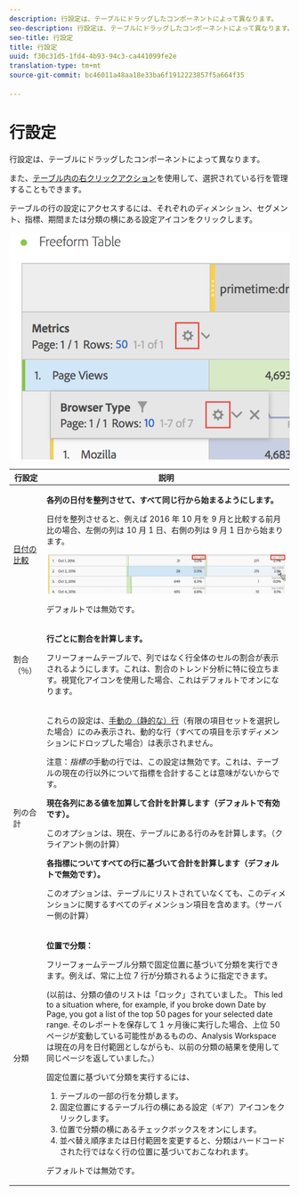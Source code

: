 ```yaml
---
description: 行設定は、テーブルにドラッグしたコンポーネントによって異なります。
seo-description: 行設定は、テーブルにドラッグしたコンポーネントによって異なります。
seo-title: 行設定
title: 行設定
uuid: f30c31d5-1fd4-4b93-94c3-ca441099fe2e
translation-type: tm+mt
source-git-commit: bc46011a48aa18e33ba6f1912223857f5a664f35

---
```



# 行設定

行設定は、テーブルにドラッグしたコンポーネントによって異なります。

また、[テーブル内の右クリックアクション](/help/analyze/analysis-workspace/visualizations/freeform-table.md)を使用して、選択されている行を管理することもできます。

テーブルの行の設定にアクセスするには、それぞれのディメンション、セグメント、指標、期間または分類の横にある設定アイコンをクリックします。

![](assets/row-settings.png)

<table id="table_7ACE6413DB1F40349ED2860020F92E55"> 
 <thead> 
  <tr> 
   <th colname="col1" class="entry"> 行設定 </th> 
   <th colname="col2" class="entry"> 説明 </th> 
  </tr>
 </thead>
 <tbody> 
  <tr> 
   <td colname="col1"> <p><a href="/help/analyze/analysis-workspace/components/calendar-date-ranges/time-comparison.md"  > 日付の比較</a> </p> </td> 
   <td colname="col2"> <p><b>各列の日付を整列させて、すべて同じ行から始まるようにします。</b> </p> <p>日付を整列させると、例えば 2016 年 10 月を 9 月と比較する前月比の場合、左側の列は 10 月 1 日、右側の列は 9 月 1 日から始まります。 </p> <p><img placement="break"  src="assets/add-time-period-column3.png" width="500px" id="image_99398B13FEDA4715B8B818DF6093CA37" /> </p> <p>デフォルトでは無効です。 </p> </td> 
  </tr> 
  <tr> 
   <td colname="col1"> <p>割合（％） </p> </td> 
   <td colname="col2"> <p><b>行ごとに割合を計算します。</b> </p> <p>フリーフォームテーブルで、列ではなく行全体のセルの割合が表示されるようにします。これは、割合のトレンド分析に特に役立ちます。<span class="uicontrol">視覚化</span>アイコンを使用した場合、これはデフォルトでオンになります。 </p> </td> 
  </tr> 
  <tr> 
   <td colname="col1"> <p>列の合計 </p> </td> 
   <td colname="col2"> <p>これらの設定は、<a href="/help/analyze/analysis-workspace/build-workspace-project/column-row-settings/manual-vs-dynamic-rows.md"  >手動の（静的な）行</a>（有限の項目セットを選択した場合）にのみ表示され、動的な行（すべての項目を示すディメンションにドロップした場合）は表示されません。 <p>注意：<i>指標の</i>手動の行では、この設定は無効です。これは、テーブルの現在の行以外について指標を合計することは意味がないからです。 </p> </p> <p><b>現在各列にある値を加算して合計を計算します（デフォルトで有効です）。</b> </p> <p>このオプションは、現在、テーブルにある行のみを計算します。（クライアント側の計算） </p> <p><b>各指標についてすべての行に基づいて合計を計算します（デフォルトで無効です）。</b> </p> <p>このオプションは、テーブルにリストされていなくても、このディメンションに関するすべてのディメンション項目を含めます。（サーバー側の計算） </p> </td> 
  </tr> 
  <tr> 
   <td colname="col1"> <p>分類 </p> </td> 
   <td colname="col2"> <p><b>位置で分類：</b> </p> <p>フリーフォームテーブル分類で固定位置に基づいて分類を実行できます。例えば、常に上位 7 行が分類されるように指定できます。 </p> <p>(以前は、分類の値のリストは「ロック」されていました。 This led to a situation where, for example, if you broke down <span class="term"> Date</span> by <span class="term"> Page</span>, you got a list of the top 50 pages for your selected date range. そのレポートを保存して 1 ヶ月後に実行した場合、上位 50 ページが変動している可能性があるものの、Analysis Workspace は現在の月を日付範囲としながらも、以前の分類の結果を使用して同じページを返していました。） </p> <p>固定位置に基づいて分類を実行するには、 </p> 
    <ol id="ol_A396A11566AA4F52BC3ABBC373CEF477"> 
     <li id="li_BDAB1E9A48D44944A4F7C31F1182B923">テーブルの一部の行を分類します。 </li> 
     <li id="li_C5610437D3714CCEB9F3C771864B4336">固定位置にするテーブル行の横にある設定（ギア）アイコンをクリックします。 </li> 
     <li id="li_675E429DC3B94201978166F9408D30B1"><span class="uicontrol">位置で分類</span>の横にあるチェックボックスをオンにします。 </li> 
     <li id="li_E8A417D0D6D1438CAE825843BA0A7060">並べ替え順序または日付範囲を変更すると、分類はハードコードされた行ではなく行の位置に基づいておこなわれます。 </li> 
    </ol> <p>デフォルトでは無効です。 </p> </td> 
  </tr> 
 </tbody> 
</table>

